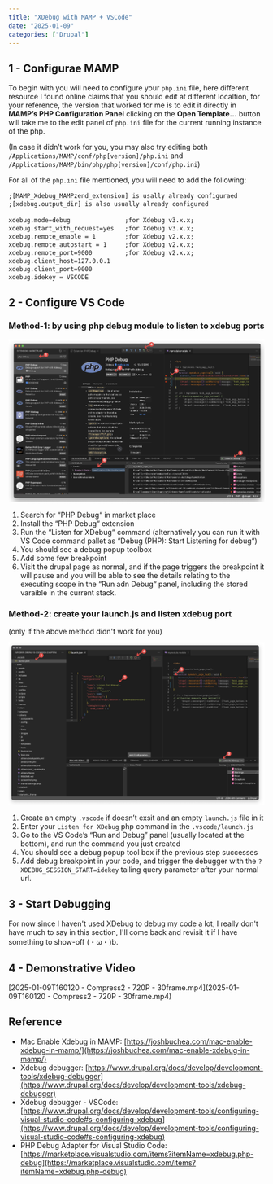 ```yaml
---
title: "XDebug with MAMP + VSCode"
date: "2025-01-09"
categories: ["Drupal"]
---
```




## 1 - Configurae MAMP 

To begin with you will need to configure your `php.ini` file, here different resource I found online claims that you should edit at different localtion, for your reference, the version that worked for me is to edit it directly in **MAMP’s PHP Configuration Panel** clicking on the **Open Template…** button will take me to the edit panel of `php.ini` file for the current running instance of the php. 

(In case it didn’t work for you, you may also try editing both ``/Applications/MAMP/conf/php[version]/php.ini`` and ``/Applications/MAMP/bin/php/php[version]/conf/php.ini``)

For all of the `php.ini` file mentioned, you will need to add the following: 

```
;[MAMP_Xdebug_MAMPzend_extension] is usally already configuraed
;[xdebug.output_dir] is also usually already configured

xdebug.mode=debug               ;for Xdebug v3.x.x;
xdebug.start_with_request=yes   ;for Xdebug v3.x.x;
xdebug.remote_enable = 1        ;for Xdebug v2.x.x;
xdebug.remote_autostart = 1     ;for Xdebug v2.x.x;
xdebug.remote_port=9000         ;for Xdebug v2.x.x;
xdebug.client_host=127.0.0.1
xdebug.client_port=9000      
xdebug.idekey = VSCODE
```



## 2 - Configure VS Code

### Method-1: by using php debug module to listen to xdebug ports

![2025-01-09T163154](2025-01-09T163154.png)
1. Search for “PHP Debug“ in market place 
2. Install the “PHP Debug“ extension
3. Run the “Listen for XDebug“ command (alternatively you can run it with VS Code command pallet as “Debug (PHP): Start Listening for debug“)
4. You should see a debug popup toolbox
5. Add some few breakpoint
6. Visit the drupal page as normal, and if the page triggers the breakpoint it will pause and you will be able to see the details relating to the executing scope in the “Run adn Debug“ panel, including the stored varaible in the current stack.  

### Method-2: create your launch.js and listen xdebug port

(only if the above method didn't work for you)

![2025-01-09T163213](2025-01-09T163213.png)

1. Create an empty `.vscode` if doesn’t exsit and an empty  `launch.js` file in it
2. Enter your `Listen for XDebug` php command in the `.vscode/launch.js`
3. Go to the VS Code’s “Run and Debug” panel (usually located at the bottom), and run the command you just created
4. You should see a debug popup tool box if the previous step successes
5. Add debug breakpoint in your code, and trigger the debugger with the `?XDEBUG_SESSION_START=idekey` tailing query parameter after your normal url.



## 3 - Start Debugging 

For now since I haven't used XDebug to debug my code a lot, I really don't have much to say in this section, I'll come back and revisit it if I have something to show-off (・ω・)b. 



## 4 - Demonstrative Video

[2025-01-09T160120 - Compress2 - 720P - 30frame.mp4](2025-01-09T160120 - Compress2 - 720P - 30frame.mp4)



## Reference 

- Mac Enable Xdebug in MAMP: [https://joshbuchea.com/mac-enable-xdebug-in-mamp/](https://joshbuchea.com/mac-enable-xdebug-in-mamp/)
- Xdebug debugger: [https://www.drupal.org/docs/develop/development-tools/xdebug-debugger](https://www.drupal.org/docs/develop/development-tools/xdebug-debugger)
- Xdebug debugger - VSCode: [https://www.drupal.org/docs/develop/development-tools/configuring-visual-studio-code#s-configuring-xdebug](https://www.drupal.org/docs/develop/development-tools/configuring-visual-studio-code#s-configuring-xdebug)
- PHP Debug Adapter for Visual Studio Code: [https://marketplace.visualstudio.com/items?itemName=xdebug.php-debug](https://marketplace.visualstudio.com/items?itemName=xdebug.php-debug)